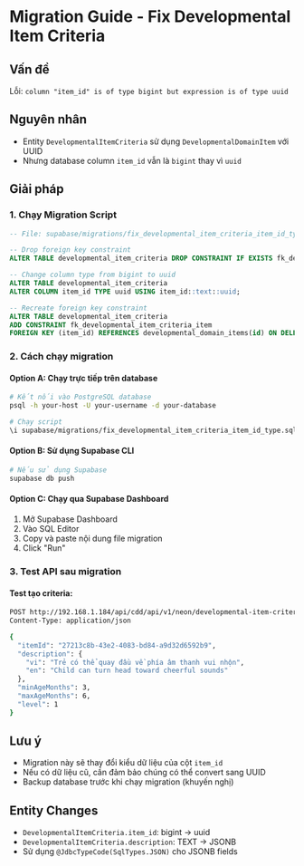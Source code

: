 # Migration Guide - Fix Developmental Item Criteria

## Vấn đề
Lỗi: `column "item_id" is of type bigint but expression is of type uuid`

## Nguyên nhân
- Entity `DevelopmentalItemCriteria` sử dụng `DevelopmentalDomainItem` với UUID
- Nhưng database column `item_id` vẫn là `bigint` thay vì `uuid`

## Giải pháp

### 1. Chạy Migration Script
```sql
-- File: supabase/migrations/fix_developmental_item_criteria_item_id_type.sql

-- Drop foreign key constraint
ALTER TABLE developmental_item_criteria DROP CONSTRAINT IF EXISTS fk_developmental_item_criteria_item;

-- Change column type from bigint to uuid
ALTER TABLE developmental_item_criteria 
ALTER COLUMN item_id TYPE uuid USING item_id::text::uuid;

-- Recreate foreign key constraint
ALTER TABLE developmental_item_criteria 
ADD CONSTRAINT fk_developmental_item_criteria_item 
FOREIGN KEY (item_id) REFERENCES developmental_domain_items(id) ON DELETE CASCADE;
```

### 2. Cách chạy migration

#### Option A: Chạy trực tiếp trên database
```bash
# Kết nối vào PostgreSQL database
psql -h your-host -U your-username -d your-database

# Chạy script
\i supabase/migrations/fix_developmental_item_criteria_item_id_type.sql
```

#### Option B: Sử dụng Supabase CLI
```bash
# Nếu sử dụng Supabase
supabase db push
```

#### Option C: Chạy qua Supabase Dashboard
1. Mở Supabase Dashboard
2. Vào SQL Editor
3. Copy và paste nội dung file migration
4. Click "Run"

### 3. Test API sau migration

#### Test tạo criteria:
```bash
POST http://192.168.1.184/api/cdd/api/v1/neon/developmental-item-criteria
Content-Type: application/json

{
  "itemId": "27213c8b-43e2-4083-bd84-a9d32d6592b9",
  "description": {
    "vi": "Trẻ có thể quay đầu về phía âm thanh vui nhộn",
    "en": "Child can turn head toward cheerful sounds"
  },
  "minAgeMonths": 3,
  "maxAgeMonths": 6,
  "level": 1
}
```

## Lưu ý
- Migration này sẽ thay đổi kiểu dữ liệu của cột `item_id`
- Nếu có dữ liệu cũ, cần đảm bảo chúng có thể convert sang UUID
- Backup database trước khi chạy migration (khuyến nghị)

## Entity Changes
- `DevelopmentalItemCriteria.item_id`: bigint → uuid
- `DevelopmentalItemCriteria.description`: TEXT → JSONB
- Sử dụng `@JdbcTypeCode(SqlTypes.JSON)` cho JSONB fields
